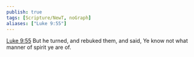 ```yaml
---
publish: true
tags: [Scripture/NewT, noGraph]
aliases: ["Luke 9:55"]
---
```

[Luke 9:55](https://churchofjesuschrist.org/study/scriptures/nt/luke/9?lang=eng&id=p55#p55) But he turned, and rebuked them, and said, Ye know not what manner of spirit ye are of.
